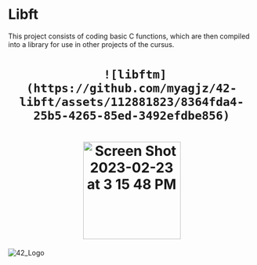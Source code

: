 # Libft

  This project consists of coding basic C functions, which are then compiled into a library for use in other projects of the cursus.

  <h1 align="center">
    
     ![libftm](https://github.com/myagjz/42-libft/assets/112881823/8364fda4-25b5-4265-85ed-3492efdbe856)
     
  </h1>
  
 

  <h1 align="center"><img width="199" alt="Screen Shot 2023-02-23 at 3 15 48 PM" src="https://user-images.githubusercontent.com/112881823/220903261-a9956093-352a-463e-a943-de87af790381.png"></h1> 
   

![42_Logo](https://user-images.githubusercontent.com/112881823/235374103-65e658cc-03d2-445e-a53d-91189acd4bc4.png)
